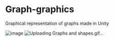 # Graph-graphics
Graphical representation of graphs made in Unity

![image](https://github.com/Mayokun-Sofowora/Graph-graphics/assets/73405462/75d19cae-c818-49e2-ba4e-177d31794a52)
![Uploading Graphs and shapes.gif…]()
